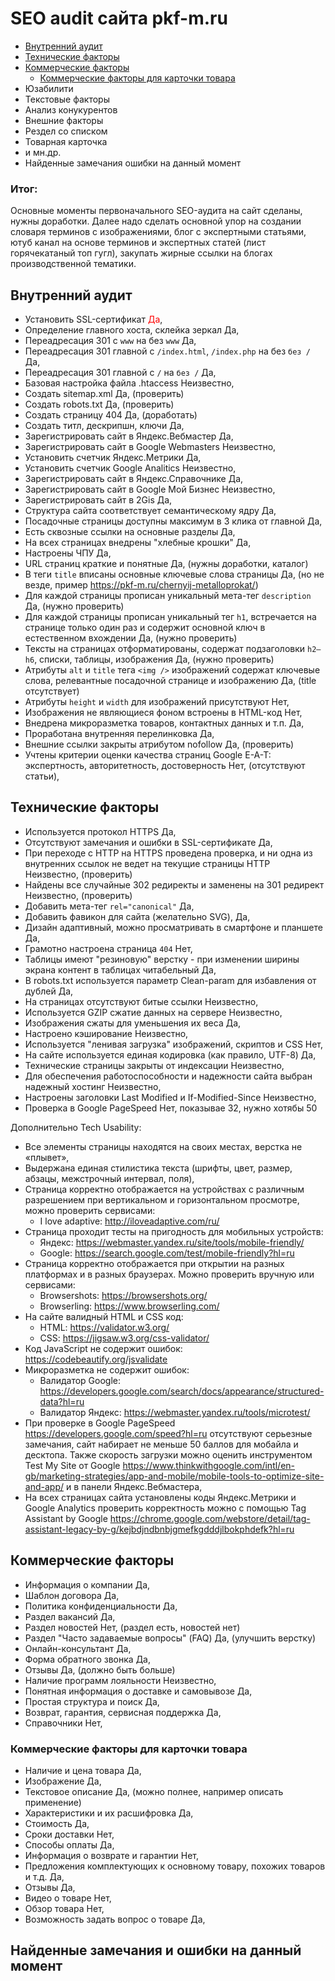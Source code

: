 <style>
r { color: Red }
o { color: Orange }
g { color: Green }
</style>

# SEO audit сайта pkf-m.ru
- <a href="#user-content-inner">Внутренний аудит</a>
- <a href="#user-content-tech">Технические факторы</a>
- <a href="#user-content-comm">Коммерческие факторы</a>
  - <a href="#user-content-comm-card">Коммерческие факторы для карточки товара</a>
- Юзабилити
- Текстовые факторы
- Анализ конукурентов
- Внешние факторы
- Рездел со списком
- Товарная карточка
- и мн.др.
- Найденные замечания ошибки на данный момент

### Итог:
Основные моменты первоначального SEO-аудита на сайт сделаны, нужны доработки. Далее надо сделать основной упор на создании словаря терминов с изображениями, блог с экспертными статьями, ютуб канал на основе терминов и экспертных статей (лист горячекатаный топ гугл), закупать жирные ссылки на блогах производственной тематики.

## <a id="user-content-inner"></a>Внутренний аудит
- Установить SSL-сертификат <r>Да</r>,
- Определение главного хоста, склейка зеркал Да,
- Переадресация 301 с `www` на без `www` Да,
- Переадресация 301 главной с `/index.html`, `/index.php` на без `без /` Да,
- Переадресация 301 главной с `/` на `без /` Да,
- Базовая настройка файла .htaccess Неизвестно,
- Создать sitemap.xml Да, (проверить)
- Создать robots.txt Да, (проверить)
- Создать страницу 404 Да, (доработать)
- Создать титл, дескрипшн, ключи Да,
- Зарегистрировать сайт в Яндекс.Вебмастер Да,
- Зарегистрировать сайт в Google Webmasters Неизвестно,
- Установить счетчик Яндекс.Метрики Да,
- Установить счетчик Google Analitics Неизвестно,
- Зарегистрировать сайт в Яндекс.Справочнике Да,
- Зарегистрировать сайт в Google Мой Бизнес Неизвестно,
- Зарегистрировать сайт в 2Gis Да,
- Структура сайта соответствует семантическому ядру Да,
- Посадочные страницы доступны максимум в 3 клика от главной Да,
- Есть сквозные ссылки на основные разделы Да,
- На всех страницах внедрены "хлебные крошки" Да,
- Настроены ЧПУ Да,
- URL страниц краткие и понятные Да, (нужны доработки, каталог)
- В теги `title` вписаны основные ключевые слова страницы Да, (но не везде, пример https://pkf-m.ru/chernyij-metalloprokat/)
- Для каждой страницы прописан уникальный мета-тег `description` Да, (нужно проверить)
- Для каждой страницы прописан уникальный тег `h1`, встречается на странице только один раз и содержит
основной ключ в естественном вхождении Да, (нужно проверить)
- Тексты на страницах отформатированы, содержат подзаголовки `h2–h6`, списки,
таблицы, изображения Да, (нужно проверить)
- Атрибуты `alt` и `title` тега `<img />` изображений содержат ключевые слова, релевантные посадочной странице и изображению Да, (title отсутствует)
- Атрибуты `height` и `width` для изображений присутствуют Нет,
- Изображения не являющиеся фоном встроены в HTML-код Нет,
- Внедрена микроразметка товаров, контактных данных и т.п. Да,
- Проработана внутренняя перелинковка Да,
- Внешние ссылки закрыты атрибутом nofollow Да, (проверить)
- Учтены критерии оценки качества страниц Google E-A-T: экспертность, авторитетность, достоверность Нет, (отсутствуют статьи),

## <a id="user-content-tech"></a>Технические факторы
- Используется протокол HTTPS Да,
- Отсутствуют замечания и ошибки в SSL-сертификате Да,
- При переходе с HTTP на HTTPS проведена проверка, и ни одна из внутренних ссылок не ведет на текущие страницы HTTP Неизвестно, (проверить)
- Найдены все случайные 302 редиректы и заменены на 301 редирект Неизвестно, (проверить)
- Добавить мета-тег `rel="canonical"` Да,
- Добавить фавикон для сайта (желательно SVG), Да,
- Дизайн адаптивный, можно просматривать в смартфоне и планшете Да,
- Грамотно настроена страница `404` Нет,
- Таблицы имеют "резиновую" верстку - при изменении ширины экрана контент в таблицах читабельный Да,
- В robots.txt используется параметр Clean-param для избавления от дублей Да,
- На страницах отсутствуют битые ссылки Неизвестно,
- Используется GZIP сжатие данных на сервере Неизвестно,
- Изображения сжаты для уменьшения их веса Да,
- Настроено кэширование Неизвестно,
- Используется "ленивая загрузка" изображений, скриптов и CSS Нет,
- На сайте используется единая кодировка (как правило, UTF-8) Да,
- Технические страницы закрыты от индексации Неизвестно,
- Для обеспечения работоспособности и надежности сайта выбран надежный хостинг Неизвестно,
- Настроены заголовки Last Modified и If-Modified-Since Неизвестно,
- Проверка в Google PageSpeed Нет, показывае 32, нужно хотябы 50

Дополнительно Tech Usability:
- Все элементы страницы находятся на своих местах, верстка не «плывет»,
- Выдержана единая стилистика текста (шрифты, цвет, размер, абзацы, межстрочный интервал, поля),
- Страница корректно отображается на устройствах с различным разрешением при вертикальном и горизонтальном просмотре, можно проверить сервисами:
  - I love adaptive: http://iloveadaptive.com/ru/
- Страница проходит тесты на пригодность для мобильных устройств:
  - Яндекс: https://webmaster.yandex.ru/site/tools/mobile-friendly/
  - Google: https://search.google.com/test/mobile-friendly?hl=ru
- Страница корректно отображается при открытии на разных платформах и в разных браузерах. Можно проверить вручную или сервисами:
  - Browsershots: https://browsershots.org/
  - Browserling: https://www.browserling.com/
- На сайте валидный HTML и CSS код:
  - HTML: https://validator.w3.org/
  - CSS: https://jigsaw.w3.org/css-validator/
- Код JavaScript не содержит ошибок: https://codebeautify.org/jsvalidate
- Микроразметка не содержит ошибок:
  - Валидатор Google: https://developers.google.com/search/docs/appearance/structured-data?hl=ru
  - Валидатор Яндекс: https://webmaster.yandex.ru/tools/microtest/
- При проверке в Google PageSpeed https://developers.google.com/speed?hl=ru отсутствуют серьезные замечания, сайт набирает не меньше 50 баллов для мобайла и десктопа. Также скорость загрузки можно оценить инструментом Test My Site от Google https://www.thinkwithgoogle.com/intl/en-gb/marketing-strategies/app-and-mobile/mobile-tools-to-optimize-site-and-app/ и в панели Яндекс.Вебмастера,
- На всех страницах сайта установлены коды Яндекс.Метрики и Google Analytics проверить корректность можно с помощью Tag Assistant by Google https://chrome.google.com/webstore/detail/tag-assistant-legacy-by-g/kejbdjndbnbjgmefkgdddjlbokphdefk?hl=ru

## <a id="user-content-comm"></a>Коммерческие факторы
- Информация о компании Да,
- Шаблон договора Да,
- Политика конфиденциальности Да,
- Раздел вакансий Да,
- Раздел новостей Нет, (раздел есть, новостей нет)
- Раздел "Часто задаваемые вопросы" (FAQ) Да, (улучшить верстку)
- Онлайн-консультант Да,
- Форма обратного звонка Да,
- Отзывы Да, (должно быть больше)
- Наличие программ лояльности Неизвестно,
- Понятная информация о доставке и самовывозе Да,
- Простая структура и поиск Да,
- Возврат, гарантия, сервисная поддержка Да,
- Справочники Нет,

### <a id="#user-content-comm-card"></a>Коммерческие факторы для карточки товара
- Наличие и цена товара Да,
- Изображение Да,
- Текстовое описание Да, (можно полнее, например описать применение)
- Характеристики и их расшифровка Да,
- Стоимость Да,
- Сроки доставки Нет,
- Способы оплаты Да,
- Информация о возврате и гарантии Нет,
- Предложения комплектующих к основному товару, похожих товаров и т.д. Да,
- Отзывы Да,
- Видео о товаре Нет,
- Обзор товара Нет,
- Возможность задать вопрос о товаре Да,

## Найденные замечания и ошибки на данный момент
